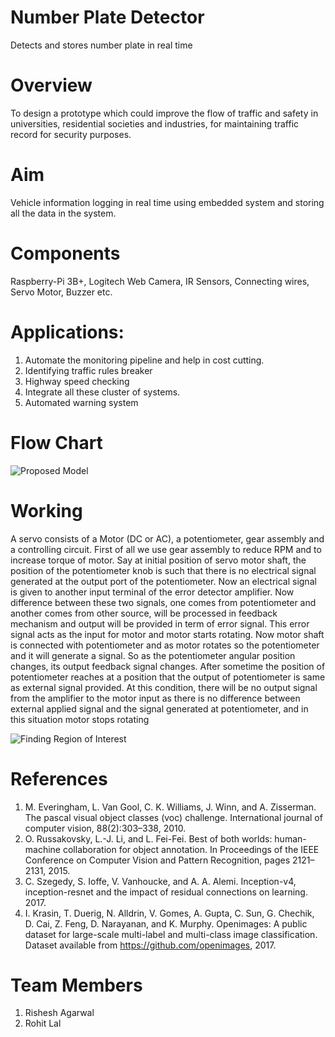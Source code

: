 # Number Plate Detector
Detects and stores number plate in real time

# Overview
To design a prototype which could  improve the flow of traffic and safety in universities, residential societies and industries, for maintaining traffic record for security purposes.

# Aim
Vehicle information logging in real time using embedded system and storing all the data in the system.

# Components
Raspberry-Pi 3B+, Logitech Web Camera, IR Sensors, Connecting wires, Servo Motor, Buzzer etc.

# Applications:
1. Automate the monitoring pipeline and help in cost cutting.
2. Identifying traffic rules breaker
3. Highway speed checking
4. Integrate all these cluster of systems.
5. Automated warning system


# Flow Chart
![Proposed Model](https://drive.google.com/open?id=10fJSsP-DzYK0am6I-9Z1keYsZz1iCDjx)

# Working
A servo consists of a Motor (DC or AC), a potentiometer, gear assembly and a controlling circuit. First of all we use gear assembly to reduce RPM and to increase torque of motor. Say at initial position of servo motor shaft, the position of the potentiometer knob is such that there is no electrical signal generated at the output port of the potentiometer. Now an electrical signal is given to another input terminal of the error detector amplifier. Now difference between these two signals, one comes from potentiometer and another comes from other source, will be processed in feedback mechanism and output will be provided in term of error signal. This error signal acts as the input for motor and motor starts rotating. Now motor shaft is connected with potentiometer and as motor rotates so the potentiometer and it will generate a signal. So as the potentiometer angular position changes, its output feedback signal changes. After sometime the position of potentiometer reaches at a position that the output of potentiometer is same as external signal provided. At this condition, there will be no output signal from the amplifier to the motor input as there is no difference between external applied signal and the signal generated at potentiometer, and in this situation motor stops rotating

![Finding Region of Interest](https://drive.google.com/open?id=1doM1kZzikVxyKjCL3jm-1XZ1PKQeKGNP)

# References
1. M. Everingham, L. Van Gool, C. K. Williams, J. Winn, and A. Zisserman. The pascal visual object
classes (voc) challenge. International journal of computer vision, 88(2):303–338, 2010.
2. O. Russakovsky, L.-J. Li, and L. Fei-Fei. Best of both worlds: human-machine collaboration for
object annotation. In Proceedings of the IEEE Conference on Computer Vision and Pattern
Recognition, pages 2121–2131, 2015.
3. C. Szegedy, S. Ioffe, V. Vanhoucke, and A. A. Alemi. Inception-v4, inception-resnet and the impact
of residual connections on learning. 2017.
4. I. Krasin, T. Duerig, N. Alldrin, V. Gomes, A. Gupta, C. Sun, G. Chechik, D. Cai, Z. Feng, D.
Narayanan, and K. Murphy. Openimages: A public dataset for large-scale multi-label and multi-class
image classification. Dataset available from https://github.com/openimages, 2017.


# Team Members
1. Rishesh Agarwal
2. Rohit Lal
